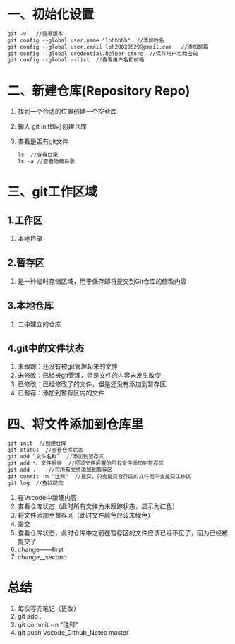 # 一、初始化设置

````markdown
git -v   //查看版本
git config --global user.name "lphhhhh"  //添加姓名
git config --global user.email lph20020529@gmail.com   //添加邮箱
git config --global credential.helper store  //保存用户名和密码
git config --global --list  //查看用户名和邮箱
````



# 二、新建仓库(Repository   Repo)

1. 找到一个合适的位置创建一个空仓库

2. 输入 git init即可创建仓库

3. 查看是否有git文件

   ````markdown
   ls  //查看目录
   ls -a //查看隐藏目录
   ````

   

# 三、git工作区域

## 1.工作区

1. 本地目录

## 2.暂存区

1. 是一种临时存储区域，用于保存即将提交到Git仓库的修改内容

## 3.本地仓库

1. 二中建立的仓库

## 4.git中的文件状态

1. 未跟踪：还没有被git管理起来的文件
2. 未修改：已经被git管理，但是文件的内容未发生改变
3. 已修改：已经修改了的文件，但是还没有添加到暂存区
4. 已暂存：添加到暂存区内的文件



# 四、将文件添加到仓库里

````markdown
git init  //创建仓库
git status  //查看仓库状态
git add “文件名称”  //添加到暂存区
git add *。文件后缀  //把该文件后置的所有文件添加到暂存区
git add .    //将所有文件添加到暂存区
git commit -m "注释"  //提交，只会提交暂存区的文件而不会提交工作区
git log  //查找提交
````

1. 在Vscode中新建内容
2. 查看仓库状态（此时所有文件为未跟踪状态，显示为红色）
3. 将文件添加至暂存区（此时文件颜色应该未绿色）
4. 提交
5. 查看仓库状态，此时仓库中之前在暂存区的文件应该已经不见了，因为已经被提交了
6. change——first
7. change__second



# 总结
1. 每次写完笔记（更改）
2. git add . 
3. git commit -m "注释"
4. git push Vscode_Github_Notes master